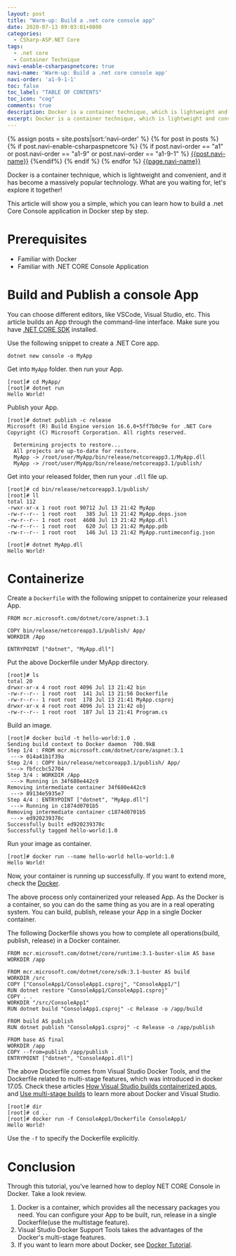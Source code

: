 ```yaml
---
layout: post
title: "Warm-up: Build a .net core console app"
date: 2020-07-13 09:03:01+0800
categories:
  - CSharp-ASP.NET Core
tags:
  - .net core
  - Container Technique
navi-enable-csharpaspnetcore: true
navi-name: 'Warm-up: Build a .net core console app'
navi-order: 'a1-9-1-1'
toc: false
toc_label: "TABLE OF CONTENTS"
toc_icon: "cog"
comments: true
description: Docker is a container technique, which is lightweight and convenient, and it has become a massively popular technology. What are you waiting for, let’s explore it together! This article will show you a simple, which you can learn how to build a .net Core Console application in Docker step by step.
excerpt: Docker is a container technique, which is lightweight and convenient, and it has become a massively popular technology. What are you waiting for, let’s explore it together! This article will show you a simple, which you can learn how to build a .net Core Console application in Docker step by step.
---
```

<!--navigation bar-->
<div class='navi-link-container'>
  {% assign posts = site.posts|sort:'navi-order' %}
  {% for post in posts %}
    {% if post.navi-enable-csharpaspnetcore %}
        {% if post.navi-order == "a1" or
            post.navi-order == "a1-9" or
            post.navi-order == "a1-9-1"
            %}
            <a href="{{ site.baseurl }}{{ post.url }}" class='navi-link'>{{post.navi-name}}</a>
        {%endif%}
    {% endif %}
  {% endfor %}
<a class='navi-link' href="">{{page.navi-name}}</a>
</div>
<!--navigation bar-->

Docker is a container technique, which is lightweight and convenient, and it has become a massively popular technology. What are you waiting for, let's explore it together!

This article will show you a simple, which you can learn how to build a .net Core Console application in Docker step by step.

# Prerequisites
* Familiar with Docker
* Familiar with .NET CORE Console Application

# Build and Publish a console App
You can choose different editors, like VSCode, Visual Studio, etc. This article builds an App through the command-line interface. Make sure you have [.NET CORE SDK][1] installed.

Use the following snippet to create a .NET Core app. 
```
dotnet new console -o MyApp
```

Get into `MyApp` folder. then run your App.
```
[root]# cd MyApp/
[root]# dotnet run
Hello World!
```

Publish your App.
```
[root]# dotnet publish -c release
Microsoft (R) Build Engine version 16.6.0+5ff7b0c9e for .NET Core
Copyright (C) Microsoft Corporation. All rights reserved.

  Determining projects to restore...
  All projects are up-to-date for restore.
  MyApp -> /root/user/MyApp/bin/release/netcoreapp3.1/MyApp.dll
  MyApp -> /root/user/MyApp/bin/release/netcoreapp3.1/publish/
```

Get into your released folder, then run your `.dll` file up. 
```
[root]# cd bin/release/netcoreapp3.1/publish/
[root]# ll
total 112
-rwxr-xr-x 1 root root 90712 Jul 13 21:42 MyApp
-rw-r--r-- 1 root root   385 Jul 13 21:42 MyApp.deps.json
-rw-r--r-- 1 root root  4608 Jul 13 21:42 MyApp.dll
-rw-r--r-- 1 root root   620 Jul 13 21:42 MyApp.pdb
-rw-r--r-- 1 root root   146 Jul 13 21:42 MyApp.runtimeconfig.json

[root]# dotnet MyApp.dll
Hello World!
```

# Containerize
Create a `Dockerfile` with the following snippet to containerize your released App.
```
FROM mcr.microsoft.com/dotnet/core/aspnet:3.1

COPY bin/release/netcoreapp3.1/publish/ App/
WORKDIR /App

ENTRYPOINT ["dotnet", "MyApp.dll"]
```

Put the above Dockerfile under MyApp directory.
```
[root]# ls
total 20
drwxr-xr-x 4 root root 4096 Jul 13 21:42 bin
-rw-r--r-- 1 root root  141 Jul 13 21:56 Dockerfile
-rw-r--r-- 1 root root  178 Jul 13 21:41 MyApp.csproj
drwxr-xr-x 4 root root 4096 Jul 13 21:42 obj
-rw-r--r-- 1 root root  187 Jul 13 21:41 Program.cs
```

Build an image.
```
[root]# docker build -t hello-world:1.0 .
Sending build context to Docker daemon  700.9kB
Step 1/4 : FROM mcr.microsoft.com/dotnet/core/aspnet:3.1
 ---> 014a41b1f39a
Step 2/4 : COPY bin/release/netcoreapp3.1/publish/ App/
 ---> fbfccbc52704
Step 3/4 : WORKDIR /App
 ---> Running in 34f680e442c9
Removing intermediate container 34f680e442c9
 ---> 89134e5935e7
Step 4/4 : ENTRYPOINT ["dotnet", "MyApp.dll"]
 ---> Running in c1874d0701b5
Removing intermediate container c1874d0701b5
 ---> ed920239370c
Successfully built ed920239370c
Successfully tagged hello-world:1.0
```

Run your image as container.
```
[root]# docker run --name hello-world hello-world:1.0
Hello World!
```
Now, your container is running up successfully. If you want to extend more, check the [Docker][2]. 

The above process only containerized your released App. As the Docker is a container, so you can do the same thing as you are in a real operating system. You can build, publish, release your App in a single Docker container.

The following Dockerfile shows you how to complete all operations(build, publish, release) in a Docker container.

```
FROM mcr.microsoft.com/dotnet/core/runtime:3.1-buster-slim AS base
WORKDIR /app

FROM mcr.microsoft.com/dotnet/core/sdk:3.1-buster AS build
WORKDIR /src
COPY ["ConsoleApp1/ConsoleApp1.csproj", "ConsoleApp1/"]
RUN dotnet restore "ConsoleApp1/ConsoleApp1.csproj"
COPY . .
WORKDIR "/src/ConsoleApp1"
RUN dotnet build "ConsoleApp1.csproj" -c Release -o /app/build

FROM build AS publish
RUN dotnet publish "ConsoleApp1.csproj" -c Release -o /app/publish

FROM base AS final
WORKDIR /app
COPY --from=publish /app/publish .
ENTRYPOINT ["dotnet", "ConsoleApp1.dll"]
```
The above Dockerfile comes from Visual Studio Docker Tools, and the Dockerfile related to multi-stage features, which was introduced in docker 17.05. Check these articles [How Visual Studio builds containerized apps][3], and [Use multi-stage builds][4] to learn more about Docker and Visual Studio.

```
[root]# dir
[root]# cd ..
[root]# docker run -f ConsoleApp1/Dockerfile ConsoleApp1/
Hello World!
```
Use the `-f` to specify the Dockerfile explicitly.

# Conclusion
Through this tutorial, you've learned how to deploy NET CORE Console in Docker. Take a look review.

1. Docker is a container, which provides all the necessary packages you need. You can configure your App to be built, run, release in a single Dockerfile(use the multistage feature).
2. Visual Studio Docker Support Tools takes the advantages of the Docker's multi-stage features.
3. If you want to learn more about Docker, see [Docker Tutorial][2].


[1]: https://dotnet.microsoft.com/download
[2]: /blog/docker/2020/07/08/docker-tutorial/
[3]: https://docs.microsoft.com/en-us/visualstudio/containers/container-build?view=vs-2019
[4]: https://docs.docker.com/develop/develop-images/multistage-build/

